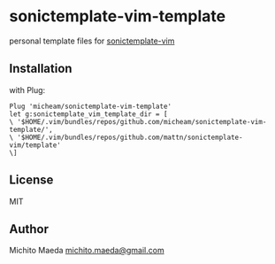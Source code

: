 # sonictemplate-vim-template

personal template files for [sonictemplate-vim](https://github.com/mattn/sonictemplate-vim)

## Installation

with Plug:

```vim
Plug 'micheam/sonictemplate-vim-template'
let g:sonictemplate_vim_template_dir = [
\ '$HOME/.vim/bundles/repos/github.com/micheam/sonictemplate-vim-template/',
\ '$HOME/.vim/bundles/repos/github.com/mattn/sonictemplate-vim/template'
\]
```

## License
MIT

## Author
Michito Maeda <michito.maeda@gmail.com>
